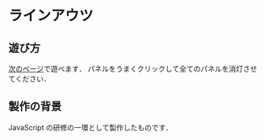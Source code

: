 # ラインアウツ
## 遊び方

[次のページ][1]で遊べます．
パネルをうまくクリックして全てのパネルを消灯させてください．

## 製作の背景
JavaScript の研修の一環として製作したものです．

[1]:https://glitch.com/~yamashita1238-lightsout
   

